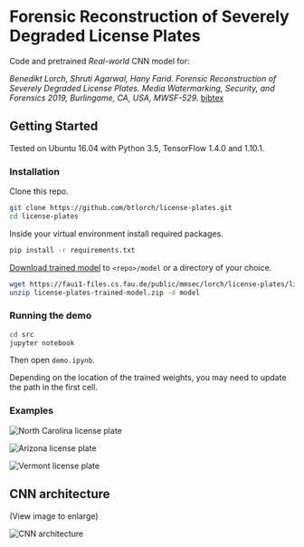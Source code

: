 # Forensic Reconstruction of Severely Degraded License Plates

Code and pretrained *Real-world* CNN model for:

*Benedikt Lorch, Shruti Agarwal, Hany Farid. Forensic Reconstruction of Severely Degraded License Plates.
Media Watermarking, Security, and Forensics 2019, Burlingame, CA, USA, MWSF-529.* [bibtex](http://cris.fau.de/bibtex/publication/209464175.bib)


## Getting Started

Tested on Ubuntu 16.04 with Python 3.5, TensorFlow 1.4.0 and 1.10.1.

### Installation

Clone this repo.
```bash
git clone https://github.com/btlorch/license-plates.git
cd license-plates
```

Inside your virtual environment install required packages.
```bash
pip install -r requirements.txt
```

[Download trained model](https://faui1-files.cs.fau.de/public/mmsec/lorch/license-plates/license-plates-trained-model.zip) to `<repo>/model` or a directory of your choice.
```bash
wget https://faui1-files.cs.fau.de/public/mmsec/lorch/license-plates/license-plates-trained-model.zip
unzip license-plates-trained-model.zip -d model
```

### Running the demo
```bash
cd src
jupyter notebook
```

Then open `demo.ipynb`.

Depending on the location of the trained weights, you may need to update the path in the first cell.

### Examples
![North Carolina license plate](assets/north_carolina_example.png "North Carolina license plate")

![Arizona license plate](assets/arizona_example.png "Arizona license plate")

![Vermont license plate](assets/vermont_example.png "Vermont license plate")

## CNN architecture

(View image to enlarge)

![CNN architecture](assets/cnn_architecture.png "CNN architecture")
